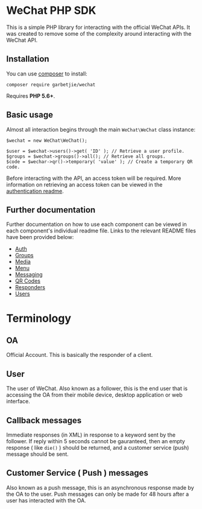 # WeChat PHP SDK

This is a simple PHP library for interacting with the official WeChat APIs. It was created to remove some of the complexity
around interacting with the WeChat API.

## Installation

You can use [composer](http://getcomposer.org) to install:

    composer require garbetjie/wechat

Requires **PHP 5.6+**.
    
## Basic usage

Almost all interaction begins through the main `WeChat\WeChat` class instance:

    $wechat = new WeChat\WeChat();
     
    $user = $wechat->users()->get( 'ID' ); // Retrieve a user profile.
    $groups = $wechat->groups()->all(); // Retrieve all groups.
    $code = $wechar->qr()->temporary( 'value' ); // Create a temporary QR code.

Before interacting with the API, an access token will be required. More information on retrieving an access token can be
viewed in the [authentication readme](./src/Auth/readme.md).

## Further documentation

Further documentation on how to use each component can be viewed in each component's individual readme file. Links to the
relevant README files have been provided below:

 * [Auth](./src/Auth/readme.md)
 * [Groups](./src/Groups/readme.md)
 * [Media](./src/Media/readme.md)
 * [Menu](./src/Menu/readme.md)
 * [Messaging](./src/Messaging/readme.md)
 * [QR Codes](./src/QR/readme.md)
 * [Responders](./src/Responder/readme.md)
 * [Users](./src/Users/readme.md)


# Terminology

## OA

Official Account. This is basically the responder of a client.

## User

The user of WeChat. Also known as a follower, this is the end user that is accessing the OA from their mobile device, desktop application or web interface.

## Callback messages

Immediate responses (in XML) in response to a keyword sent by the follower. If reply within 5 seconds cannot be gauranteed, then an empty response ( like `die()` ) should be returned, and a customer service (push) message should be sent.

## Customer Service ( Push ) messages

Also known as a push message, this is an asynchronous response made by the OA to the user. Push messages can only be made for 48 hours after a user has interacted with the OA.
